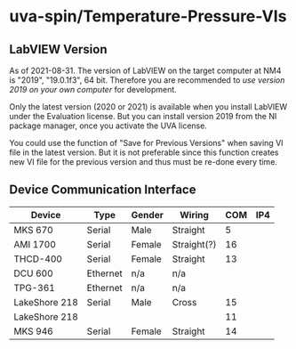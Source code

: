 # uva-spin/Temperature-Pressure-VIs

## LabVIEW Version

As of 2021-08-31.
The version of LabVIEW on the target computer at NM4 is "2019", "19.0.1f3", 64 bit.
Therefore you are recommended to *use version 2019 on your own computer* for development.

Only the latest version (2020 or 2021) is available when you install LabVIEW under the Evaluation license.
But you can install version 2019 from the NI package manager, once you activate the UVA license.

You could use the function of "Save for Previous Versions" when saving VI file in the latest version.
But it is not preferable since this function creates new VI file for the previous version and thus must be re-done every time.


## Device Communication Interface

| Device        | Type     | Gender | Wiring      | COM | IP4 |
| ------------- | -------- | ------ | ----------- | --- | --- |
| MKS 670       | Serial   | Male   | Straight    |  5  |     |
| AMI 1700      | Serial   | Female | Straight(?) | 16  |     |
| THCD-400      | Serial   | Female | Straight    | 13  |     |
| DCU 600       | Ethernet | n/a    | n/a         |     |     |
| TPG-361       | Ethernet | n/a    | n/a         |     |     |
| LakeShore 218 | Serial   | Male   | Cross       | 15  |     |
| LakeShore 218	|          |        |             | 11  |     |
| MKS 946       | Serial   | Female | Straight    | 14  |     |
